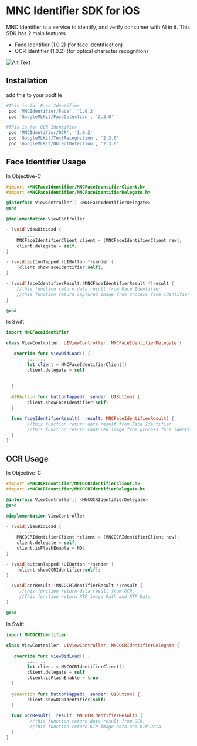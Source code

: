 # MNC Identifier SDK for iOS

MNC Identifier is a service to identify, and verify consumer with AI in it. This SDK has 2 main features
- Face Identifier (1.0.2) (for face identification)
- OCR Identifier (1.0.2) (for optical character recognition)

![Alt Text](https://i.imgur.com/9oexWKl.gif)

## Installation
add this to your podfile

```ruby
#This is for Face Identifier
 pod 'MNCIdentifier/Face', '1.0.2'
 pod 'GoogleMLKit/FaceDetection', '2.3.0'

#This is for OCR Identifier
 pod 'MNCIdentifier/OCR', '1.0.2'
 pod 'GoogleMLKit/TextRecognition', '2.3.0'
 pod 'GoogleMLKit/ObjectDetection', '2.3.0'

```

## Face Identifier Usage
In Objective-C
```objectivec
#import <MNCFaceIdentifier/MNCFaceIdentifierClient.h>
#import <MNCFaceIdentifier/MNCFaceIdentifierDelegate.h>

@interface ViewController() <MNCFaceIdentifierDelegate>
@end

@implementation ViewController

- (void)viewDidLoad {
    .......
    MNCFaceIdentifierClient client = [MNCFaceIdentifierClient new];
    client.delegate = self;
}

- (void)buttonTapped:(UIButton *)sender {
    [client showFaceIdentifier:self];
}

- (void)faceIdentifierResult:(MNCFaceIdentifierResult *)result {
    //this function return data result from Face Identifier
    //this function return captured image from process face identifier with type data UIImage
}

@end
```

In Swift
```swift
import MNCFaceIdentifier

class ViewController: UIViewController, MNCFaceIdentifierDelegate {

   override func viewDidLoad() {
        .......
        let client = MNCFaceIdentifierClient()
        client.delegate = self
        

  }
  
  @IBAction func buttonTapped(_ sender: UIButton) {
        client.showFaceIdentifier(self)
  }

  func faceIdentifierResult(_ result: MNCFaceIdentifierResult) {
        //this function return data result from Face Identifier
        //this function return captured image from process face identifier with type data UIImage
  }
}
```

## OCR Usage
In Objective-C
```objectivec
#import <MNCOCRIdentifier/MNCOCRIdentifierClient.h>
#import <MNCOCRIdentifier/MNCOCRIdentifierDelegate.h>

@interface ViewController() <MNCOCRIdentifierDelegate>
@end

@implementation ViewController

- (void)viewDidLoad {
    .......
    MNCOCRIdentifierClient *client = [MNCOCRIdentifierClient new];
    client.delegate = self;
    client.isFlashEnable = NO;
}

- (void)buttonTapped:(UIButton *)sender {
    [client showOCRIdentifier:self];
}

- (void)ocrResult:(MNCOCRIdentifierResult *)result {
     //this function return data result from OCR. 
     //This function return KTP image Path and KTP Data
}

@end
```

In Swift
```swift
import MNCOCRIdentifier

class ViewController: UIViewController, MNCOCRIdentifierDelegate {

   override func viewDidLoad() {
        .......
        let client = MNCOCRIdentifierClient()
        client.delegate = self
        client.isFlashEnable = true
  }
  
  @IBAction func buttonTapped(_ sender: UIButton) {
        client.showOCRIdentifier(self)
  }

  func ocrResult(_ result: MNCOCRIdentifierResult) {
         //this function return data result from OCR. 
         //This function return KTP image Path and KTP Data
  }
}
```
